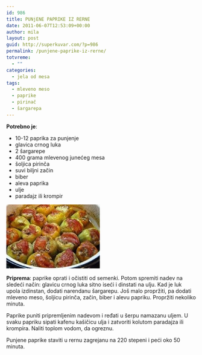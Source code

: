 ```yaml
---
id: 986
title: PUNjENE PAPRIKE IZ RERNE
date: 2011-06-07T12:53:09+00:00
author: mila
layout: post
guid: http://superkuvar.com/?p=986
permalink: /punjene-paprike-iz-rerne/
totvreme:
  - ""
categories:
  - jela od mesa
tags:
  - mleveno meso
  - paprike
  - pirinač
  - šargarepa
---
```

**Potrebno je**:

  * 10-12 paprika za punjenje
  * glavica crnog luka
  * 2 šargarepe
  * 400 grama mlevenog junećeg mesa
  * šoljica pirinča
  * suvi biljni začin
  * biber
  * aleva paprika
  * ulje
  * paradajz ili krompir

<img class="alignnone size-full wp-image-988" title="paprikeizrerne" src="/wp-content/uploads/2011/06/paprikeizrerne-e1307451175284.jpg" alt="" width="248" height="169" /> 

**Priprema**: paprike oprati i očistiti od semenki. Potom spremiti nadev na sledeći način: glavicu crnog luka sitno iseći i dinstati na ulju. Kad je luk upola izdinstan, dodati narendanu šargarepu. Još malo propržiti, pa dodati mleveno meso, šoljicu pirinča, začin, biber i alevu papriku. Propržiti nekoliko minuta.

Paprike puniti pripremljenim nadevom i ređati u šerpu namazanu uljem. U svaku papriku sipati kafenu kašičicu ulja i zatvoriti kolutom paradajza ili krompira. Naliti toplom vodom, da ogreznu.

Punjene paprike staviti u rernu zagrejanu na 220 stepeni i peći oko 50 minuta.